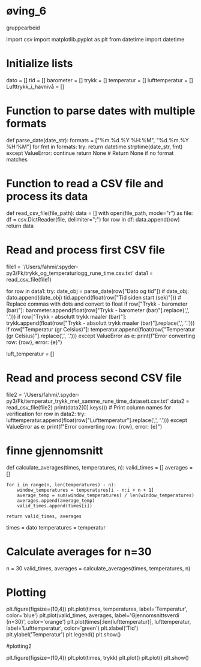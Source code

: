 # øving_6
gruppearbeid 

import csv
import matplotlib.pyplot as plt
from datetime import datetime

# Initialize lists
dato = []
tid = []
barometer = []
trykk = []
temperatur = []
lufttemperatur = []
Lufttrykk_i_havnivå = []



# Function to parse dates with multiple formats
def parse_date(date_str):
    formats = ["%m.%d.%Y %H:%M", "%d.%m.%Y %H:%M"]
    for fmt in formats:
        try:
            return datetime.strptime(date_str, fmt)
        except ValueError:
            continue
    return None  # Return None if no format matches

# Function to read a CSV file and process its data
def read_csv_file(file_path):
    data = []
    with open(file_path, mode="r") as file:
        df = csv.DictReader(file, delimiter=";")
        for row in df:
            data.append(row)
    return data

# Read and process first CSV file
file1 = '/Users/fahmi/.spyder-py3/Fk/trykk_og_temperaturlogg_rune_time.csv.txt'
data1 = read_csv_file(file1)

for row in data1:
    try:
        date_obj = parse_date(row["Dato og tid"])
        if date_obj:
            dato.append(date_obj)
            tid.append(float(row["Tid siden start (sek)"]))
            # Replace commas with dots and convert to float
            if row["Trykk - barometer (bar)"]:
                barometer.append(float(row["Trykk - barometer (bar)"].replace(',', '.')))
            if row["Trykk - absolutt trykk maaler (bar)"]:
                trykk.append(float(row["Trykk - absolutt trykk maaler (bar)"].replace(',', '.')))
            if row["Temperatur (gr Celsius)"]:
                temperatur.append(float(row["Temperatur (gr Celsius)"].replace(',', '.')))
    except ValueError as e:
        print(f"Error converting row: {row}, error: {e}")

luft_temperatur = []

# Read and process second CSV file
file2 = '/Users/fahmi/.spyder-py3/Fk/temperatur_trykk_met_samme_rune_time_datasett.csv.txt'
data2 = read_csv_file(file2)
print(data2[0].keys())  # Print column names for verification
for row in data2:
    try:
        lufttemperatur.append(float(row["Lufttemperatur"].replace(',', '.')))
    except ValueError as e:
        print(f"Error converting row: {row}, error: {e}")
# finne gjennomsnitt 
def calculate_averages(times, temperatures, n):
    valid_times = []
    averages = []
    
    for i in range(n, len(temperatures) - n):
        window_temperatures = temperatures[i - n:i + n + 1]
        average_temp = sum(window_temperatures) / len(window_temperatures)
        averages.append(average_temp)
        valid_times.append(times[i])
    
    return valid_times, averages


times = dato
temperatures = temperatur

# Calculate averages for n=30
n = 30
valid_times, averages = calculate_averages(times, temperatures, n)

# Plotting
plt.figure(figsize=(10,4))
plt.plot(times, temperatures, label='Temperatur', color='blue')
plt.plot(valid_times, averages, label='Gjennomsnittsverdi (n=30)', color='orange')
plt.plot(times[:len(lufttemperatur)], lufttemperatur, label='Lufttemperatur', color='green')
plt.xlabel('Tid')
plt.ylabel('Temperatur')
plt.legend()
plt.show()

#plotting2

plt.figure(figsize=(10,4))
plt.plot(times, trykk) 
plt.plot()
plt.plot()
plt.show()

